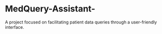 # MedQuery-Assistant-
A project focused on facilitating patient data queries through a user-friendly interface.
